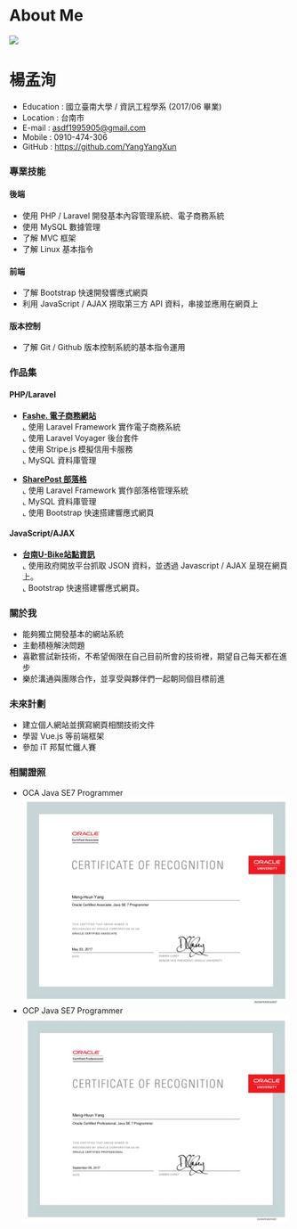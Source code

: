 # About Me

![](https://i.imgur.com/YIxbTMy.jpg)

# 楊孟洵

- Education : 國立臺南大學 / 資訊工程學系 (2017/06 畢業)
- Location : 台南市
- E-mail : asdf1995905@gmail.com
- Mobile : 0910-474-306
- GitHub : https://github.com/YangYangXun


### 專業技能

#### 後端
- 使用 PHP / Laravel 開發基本內容管理系統、電子商務系統
- 使用 MySQL 數據管理
- 了解 MVC 框架
- 了解 Linux 基本指令

#### 前端
- 了解 Bootstrap 快速開發響應式網頁
- 利用 JavaScript / AJAX 撈取第三方 API 資料，串接並應用在網頁上

#### 版本控制
- 了解 Git / Github 版本控制系統的基本指令運用



### 作品集 


#### PHP/Laravel

- <a href="https://github.com/YangYangXun/Laravel-EcommerceFashe" target="_blank"><B>Fashe. 電子商務網站</B></a><BR>
  ⌞ 使用 Laravel Framework 實作電子商務系統 <BR>
  ⌞ 使用 Laravel Voyager 後台套件 <BR>
  ⌞ 使用 Stripe.js 模擬信用卡服務 <BR>
  ⌞ MySQL 資料庫管理 <BR>

  
- <a href="https://github.com/YangYangXun/Laravel-SharePost" target="_blank"><B>SharePost 部落格 </B> </a> <BR>
  ⌞ 使用 Laravel Framework 實作部落格管理系統 <BR>
  ⌞ MySQL 資料庫管理 <BR>
  ⌞ 使用 Bootstrap 快速搭建響應式網頁 <BR>
  
#### JavaScript/AJAX

- <a href="https://github.com/YangYangXun/Tainan-T-Bike" target="_blank"><B>台南U-Bike站點資訊</B></a><BR>
  ⌞ 使用政府開放平台抓取 JSON 資料，並透過 Javascript / AJAX 呈現在網頁上。<BR>
  ⌞ Bootstrap 快速搭建響應式網頁。 <BR>


### 關於我

* 能夠獨立開發基本的網站系統
* 主動積極解決問題
* 喜歡嘗試新技術，不希望侷限在自己目前所會的技術裡，期望自己每天都在進步
* 樂於溝通與團隊合作，並享受與夥伴們一起朝同個目標前進

### 未來計劃

* 建立個人網站並撰寫網頁相關技術文件
* 學習 Vue.js 等前端框架
* 參加 iT 邦幫忙鐵人賽


### 相關證照
  
*   OCA Java SE7 Programmer
![](https://raw.githubusercontent.com/YangYangXun/ProjectImage/master/Certificate/Yang_OCA.png)
*   OCP Java SE7 Programmer
![](https://raw.githubusercontent.com/YangYangXun/ProjectImage/master/Certificate/Yang_OCP.png)
